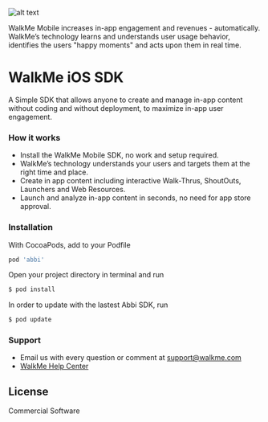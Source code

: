 ![alt text](https://console.mobile.walkme.com/images/walkme.png)

WalkMe Mobile increases in-app engagement and revenues - automatically. WalkMe’s technology learns and understands user usage behavior, identifies the users "happy moments" and acts upon them in real time. 

# WalkMe iOS SDK
A Simple SDK that allows anyone to create and manage in-app content without coding and without deployment, to maximize in-app user engagement.

### How it works
* Install the WalkMe Mobile SDK, no work and setup required.
* WalkMe’s technology understands your users and targets them at the right time and place.
* Create in app content including interactive Walk-Thrus, ShoutOuts, Launchers and Web Resources.
* Launch and analyze in-app content in seconds, no need for app store approval.

### Installation
With CocoaPods, add to your Podfile

```sh
pod 'abbi'
```
Open your project directory in terminal and run
```sh
$ pod install
```

In order to update with the lastest Abbi SDK, run
```sh
$ pod update
```

### Support
* Email us with every question or comment at support@walkme.com
* [WalkMe Help Center](https://support.walkme.com)

License
----
Commercial Software
